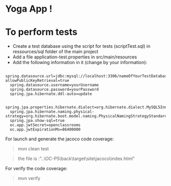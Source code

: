 # Yoga App !

# To perform tests

- Create a test database using the script for tests (scriptTest.sql) in ressources/sql folder of the main project
- Add a file application-test.properties in src/main/resources
- Add the following information in it (change by your information): 

```
  spring.datasource.url=jdbc:mysql://localhost:3306/nameOfYourTestDatabase?allowPublicKeyRetrieval=true
  spring.datasource.username=yourUsername
  spring.datasource.password=yourPassword
  spring.jpa.hibernate.ddl-auto=update

  spring.jpa.properties.hibernate.dialect=org.hibernate.dialect.MySQL5InnoDBDialect
  spring.jpa.hibernate.naming.physical-strategy=org.hibernate.boot.model.naming.PhysicalNamingStrategyStandardImpl
  spring.jpa.show-sql=true
  oc.app.jwtSecret=openclassrooms
  oc.app.jwtExpirationMs=86400000
```
For launch and generate the jacoco code coverage:
> mvn clean test
 
> the file is :"..\OC-P5\back\target\site\jacoco\index.html"

For verify the code coverage:
> mvn verify
